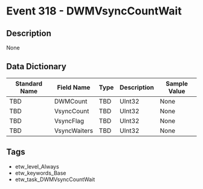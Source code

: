 # Event 318 - DWMVsyncCountWait

## Description
None

## Data Dictionary
|Standard Name|Field Name|Type|Description|Sample Value|
|---|---|---|---|---|
|TBD|DWMCount|TBD|UInt32|None|None|
|TBD|VsyncCount|TBD|UInt32|None|None|
|TBD|VsyncFlag|TBD|UInt32|None|None|
|TBD|VsyncWaiters|TBD|UInt32|None|None|

## Tags
* etw_level_Always
* etw_keywords_Base
* etw_task_DWMVsyncCountWait